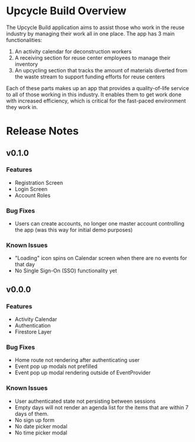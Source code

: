 # Upcycle Build Overview
The Upcycle Build application aims to assist those who work in the reuse industry by managing their work all in one place. The app has 3 main functionalities:
1) An activity calendar for deconstruction workers
2) A receiving section for reuse center employees to manage their inventory
3) An upcycling section that tracks the amount of materials diverted from the waste stream to support funding efforts for reuse centers

Each of these parts makes up an app that provides a quality-of-life service to all of those working in this industry. It enables them to get work done with increased efficiency, which is critical for the fast-paced environment they work in.

# Release Notes
## v0.1.0
### Features
- Registration Screen
- Login Screen
- Account Roles

### Bug Fixes
- Users can create accounts, no longer one master account controlling the app (was this way for initial demo purposes)

### Known Issues
- "Loading" icon spins on Calendar screen when there are no events for that day
- No Single Sign-On (SSO) functionality yet


## v0.0.0
### Features
- Activity Calendar
- Authentication
- Firestore Layer

### Bug Fixes
- Home route not rendering after authenticating user
- Event pop up modals not prefilled
- Event pop up modal rendering outside of EventProvider

### Known Issues
- User authenticated state not persisting between sessions
- Empty days will not render an agenda list for the items that are within 7 days of them.
- No sign up form
- No date picker modal
- No time picker modal